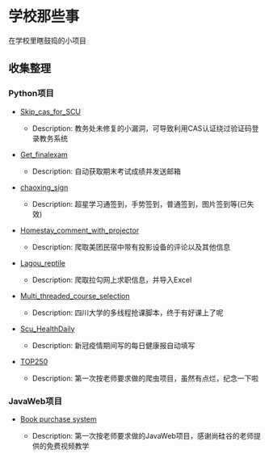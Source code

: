 # 学校那些事

 在学校里瞎鼓捣的小项目

## 收集整理
  
### Python项目

- [Skip_cas_for_SCU](https://github.com/Stakcery/Pjojects-in-SCU/tree/master/Python-Projects/Skip_cas_for_SCU)

  - Description: 教务处未修复的小漏洞，可导致利用CAS认证绕过验证码登录教务系统

- [Get_finalexam](https://github.com/Stakcery/Pjojects-in-SCU/tree/master/Python-Projects/Get_finalexam)

  - Description: 自动获取期末考试成绩并发送邮箱

- [chaoxing_sign](https://github.com/Stakcery/Pjojects-in-SCU/tree/master/Python-Projects/chaoxing_sign)

  - Description: 超星学习通签到，手势签到，普通签到，图片签到等(已失效)  
  
- [Homestay_comment_with_projector](https://github.com/Stakcery/Pjojects-in-SCU/tree/master/Python-Projects/Homestay_comment_with_projector)

  - Description: 爬取美团民宿中带有投影设备的评论以及其他信息

- [Lagou_reptile](https://github.com/Stakcery/Pjojects-in-SCU/tree/master/Python-Projects/Lagou_reptile)

  - Description: 爬取拉勾网上求职信息，并导入Excel
  
- [Multi_threaded_course_selection](https://github.com/Stakcery/Pjojects-in-SCU/tree/master/Python-Projects/Multi_threaded_course_selection)

  - Description: 四川大学的多线程抢课脚本，终于有好课上了呢

- [Scu_HealthDaily](https://github.com/Stakcery/Pjojects-in-SCU/tree/master/Python-Projects/Scu_HealthDaily)

  - Description: 新冠疫情期间写的每日健康报自动填写


- [TOP250](https://github.com/Stakcery/Pjojects-in-SCU/tree/master/Python-Projects/TOP250)

  - Description: 第一次按老师要求做的爬虫项目，虽然有点烂，纪念一下啦


### JavaWeb项目

- [Book purchase system](https://github.com/Stakcery/Pjojects-in-SCU/tree/master/JavaWeb/practiceWithAtguigu)

  - Description: 第一次按老师要求做的JavaWeb项目，感谢尚硅谷的老师提供的免费视频教学